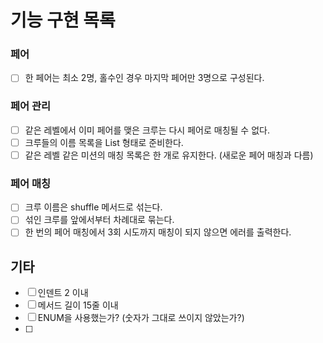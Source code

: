 # 기능 구현 목록

### 페어

- [ ] 한 페어는 최소 2명, 홀수인 경우 마지막 페어만 3명으로 구성된다.

### 페어 관리

- [ ] 같은 레벨에서 이미 페어를 맺은 크루는 다시 페어로 매칭될 수 없다.
- [ ] 크루들의 이름 목록을 List<String> 형태로 준비한다.
- [ ] 같은 레벨 같은 미션의 매칭 목록은 한 개로 유지한다. (새로운 페어 매칭과 다름)

### 페어 매칭

- [ ] 크루 이름은 shuffle 메서드로 섞는다.
- [ ] 섞인 크루를 앞에서부터 차례대로 묶는다.
- [ ] 한 번의 페어 매칭에서 3회 시도까지 매칭이 되지 않으면 에러를 출력한다.

## 기타

- [ ] 인덴트 2 이내
- [ ] 메서드 길이 15줄 이내
- [ ] ENUM을 사용했는가? (숫자가 그대로 쓰이지 않았는가?)
- [ ]
